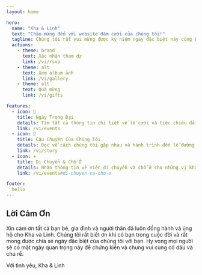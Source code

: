 ```yaml
---
layout: home

hero:
  name: "Kha & Linh"
  text: "Chào mừng đến với website đám cưới của chúng tôi!"
  tagline: Chúng tôi rất vui mừng được kỷ niệm ngày đặc biệt này cùng bạn.
  actions:
    - theme: brand
      text: Xác nhận tham dự
      link: /vi/rsvp
    - theme: alt
      text: Xem album ảnh
      link: /vi/gallery
    - theme: alt
      text: Quà mừng
      link: /vi/gifts

features:
  - icon: 🎉
    title: Ngày Trọng Đại
    details: Tìm tất cả thông tin chi tiết về lễ cưới và tiệc chiêu đãi.
    link: /vi/events
  - icon: 💖
    title: Câu Chuyện Của Chúng Tôi
    details: Đọc về cách chúng tôi gặp nhau và hành trình đến lễ đường.
    link: /vi/story
  - icon: ✈️
    title: Di Chuyển & Chỗ Ở
    details: Nhận thông tin về việc di chuyển và chỗ ở cho những vị khách ở xa của chúng tôi.
    link: /vi/events#di-chuyen-va-cho-o

footer:
  hello
---
```


## Lời Cảm Ơn

Xin cảm ơn tất cả bạn bè, gia đình và người thân đã luôn đồng hành và ủng hộ cho Kha và Linh.
Chúng tôi rất biết ơn khi có bạn trong cuộc đời và rất mong được chia sẻ ngày đặc biệt của chúng tôi với bạn.
Hy vọng mọi người sẽ có mặt ngày quan trọng này để chứng kiến và chung vui cùng cô dâu và chú rể.

Với tình yêu,
Kha & Linh
